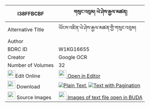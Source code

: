 |I38FFBCBF|གསུང་འབུམ། ཡེ་ཤེས་རྒྱལ་མཚན། 
| --- | --- 
|Alternative Title |ཡོངས་འཛིན་ཡེ་ཤེས་རྒྱལ་མཚན་གྱི་གསུང་འབུམ།
|Author | 
|BDRC ID | W1KG16655
|Creator | Google OCR
|Number of Volumes| 32
|<img width="25" src="https://img.icons8.com/color/25/000000/edit-property.png">Edit Online| [<img width="25" src="https://avatars.githubusercontent.com/u/45091458?s=200&v=4"> Open in Editor](http://editor.openpecha.org/I38FFBCBF)
|<img width="25" src="https://img.icons8.com/fluent/48/000000/download-2.png"/>  Download | [![](https://img.icons8.com/color/20/000000/txt.png)Plain Text](https://github.com/Openpecha/I38FFBCBF/releases/download/v1/sungbum_yeshe_gyaltsen_plain_I38FFBCBF.zip), [![](https://img.icons8.com/color/20/000000/txt.png)Text with Pagination](https://github.com/Openpecha/I38FFBCBF/releases/download/v1/sungbum_yeshe_gyaltsen_pages_I38FFBCBF.zip)
|<img width="25" src="https://img.icons8.com/plasticine/100/000000/pictures-folder.png"/>  Source Images | [<img width="25" src="https://library.bdrc.io/icons/BUDA-small.svg"> Images of text file open in BUDA](https://library.bdrc.io/show/bdr:W1KG16655)